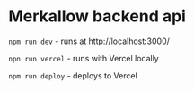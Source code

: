 # Merkallow backend api

`npm run dev` - runs at http://localhost:3000/

`npn run vercel` - runs with Vercel locally

`npm run deploy` - deploys to Vercel